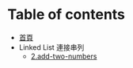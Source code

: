 # Table of contents

* [首頁](README.md)
* Linked List 連接串列
  * [2.add-two-numbers](./linked-list/2.add-two-numbers.md)
